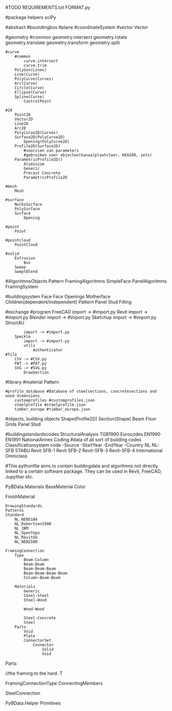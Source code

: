 #TODO
	REQUIREMENTS.txt
	FORMAT.py

#package
	helpers
	sciPy

#abstract
	#boundingbox
	#plane
	#coordinateSystem
	#vector
		Vector


#geometry
	#common
		geometry.intersect
		geometry.rotate
		geometry.translate
		geometry.transform
		geometry.split

	#curve
		#common
			curve.intersect
			curve.trim
		PolyGon(Lines)
		Line(Curve)
		PolyCurve(Curves)
        Arc(Curve)
		Circle(Curve)
		Ellipse(Curve)
        Spline(Curve)
			ControlPoint
		
	#2d
		Point2D
		Vector2D
		Line2D
		Arc2D
		PolyCurve2D(Curves)
		Surface2D(PolyCurve2D)
			Opening(PolyCurve2D)
		Profile2D(Surface2D)
			#voorzien van parameters
			#gebruiken voor objecten(kanaalplaatvloer, HEA200, iets)
		ParametricProfile2D()
			Aluminium
			Generic
			Precast Concrete
			ParametricProfile2D

	#mesh
		Mesh
		
	#surface
		NurbsSurface
		PolySurface
		Surface
			Opening

	#point
		Point

	#pointcloud
		PointCloud

	#solid
        Extrusion
			Box
        Sweep
        SweptBlend


#AlgoritmnsObjects
	Pattern
    FramingAlgoritmns
		SimpleFace
	PanelAlgoritmns
	FramingSystem


#buildingsystem
	Face
		Face
		Openings
			Motherface
				Children(dependent/independent)
					Pattern
						Panel
							Stud
							Filling

    
#exchange
    #program
        FreeCAD
			import -> #import.py
        Revit
			import -> #import.py
        Blender
			import -> #import.py
        Sketchup
			import -> #import.py
		Struct4U

			import -> #import.py
        Speckle
			import -> #import.py
			utils
				Authenticator
    #file
        CSV -> #CSV.py
		PAT -> #PAT.py
        SVG -> #SVG.py
            DrawSection




#library
	#material
		Pattern
		
	#profile_database #Database of steelsections, concretesections and wood dimensions
		customprofiles #customprofiles.json
		steelprofile #steelprofile.json
		timber_europe #timber_europe.json


#objects, building objects 
    Shape(Profile2D)
	Section(Shape)
	Beam
    Floor
	Grids
	Panel
	Stud

#buildingstandardscodes
	StructuralAnalysis
		TGB1990
		Eurocodes
			EN1990
			EN1991
			NationalAnnex
	Coding #data of all sort of building codes
		Classificationsystem code
			-Source
			-StartYear
			-EndYear
			-Country
		NL
			NL-SFB
			STABU
			Revit SFB-1
			Revit SFB-2
			Revit-SFB-3
			Revit-SFB-4
		International
		Omniclass

#This pythonfile aims to contain buildingdata and algoritmns not directly linked to a certain software package. They can be used in Revit, FreeCAD, Jupyther etc.


PyBData.Materials
BaseMaterial
Color

FinishMaterial

	DrawingStandards
	Patterns
	Standard
		NL_NEN5104
		NL_Robertsen1990
		NL_3BM
		NL_OpenTopo
		NL_RevitGG
		NL_NEN2580

	FramingConnection
		Type
			Beam-Column
			Beam-Beam
			Beam-Beam-Beam
			Beam-Beam-Beam-Beam
			Column-Beam-Beam
			
		Materials
			Generic
			Steel-Steel
			Steel-Wood
				
			Wood-Wood
				
			Steel-Concrete
			Steel
		Parts
			Void
			Plate
			ConnectorSet
				Connector
					Solid
					Void
					
			
Parts:

//the framing  to the hard. T

FramingConnectionType
ConnectingMembers

SteelConnection


PyBData.Helper
	Primitives

